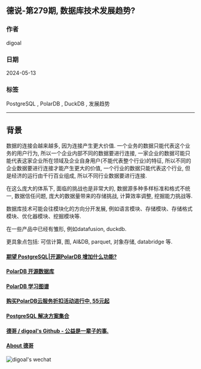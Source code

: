 ## 德说-第279期, 数据库技术发展趋势?     
         
### 作者                                
digoal                                
                                
### 日期                                
2024-05-13                        
                                
### 标签               
PostgreSQL , PolarDB , DuckDB , 发展趋势           
                                
----                                
                                
## 背景    
            
数据的连接会越来越多, 因为连接产生更大价值. 一个业务的数据只能代表这个业务的用户行为, 所以一个企业内部不同的数据要进行连接, 一家企业的数据可能只能代表这家企业所在领域及企业自身用户(不能代表整个行业)的特征, 所以不同的企业数据要进行连接才能产生更大的价值, 一个行业的数据只能代表这个行业, 但是经济的运行由千行百业组成, 所以不同行业数据要进行连接.   
  
在这么庞大的体系下, 面临的挑战也是非常大的, 数据源多种多样标准和格式不统一, 数据信任问题, 庞大的数据量带来的存储挑战, 计算效率调整, 挖掘能力挑战等.    
  
数据库技术可能会往模块化的方向分开发展, 例如语言模块、存储模块、存储格式模块、优化器模块、挖掘模块等.   
  
在一些产品中已经有雏形, 例如datafusion, duckdb.   
  
更具象点包括: 可信计算, 图, AI&DB, parquet, 对象存储, databridge 等.    
    
  
#### [期望 PostgreSQL|开源PolarDB 增加什么功能?](https://github.com/digoal/blog/issues/76 "269ac3d1c492e938c0191101c7238216")
  
  
#### [PolarDB 开源数据库](https://openpolardb.com/home "57258f76c37864c6e6d23383d05714ea")
  
  
#### [PolarDB 学习图谱](https://www.aliyun.com/database/openpolardb/activity "8642f60e04ed0c814bf9cb9677976bd4")
  
  
#### [购买PolarDB云服务折扣活动进行中, 55元起](https://www.aliyun.com/activity/new/polardb-yunparter?userCode=bsb3t4al "e0495c413bedacabb75ff1e880be465a")
  
  
#### [PostgreSQL 解决方案集合](../201706/20170601_02.md "40cff096e9ed7122c512b35d8561d9c8")
  
  
#### [德哥 / digoal's Github - 公益是一辈子的事.](https://github.com/digoal/blog/blob/master/README.md "22709685feb7cab07d30f30387f0a9ae")
  
  
#### [About 德哥](https://github.com/digoal/blog/blob/master/me/readme.md "a37735981e7704886ffd590565582dd0")
  
  
![digoal's wechat](../pic/digoal_weixin.jpg "f7ad92eeba24523fd47a6e1a0e691b59")
  
